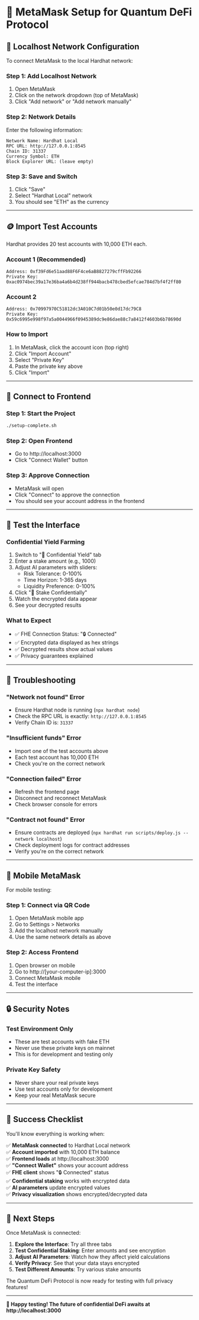 # 🦊 MetaMask Setup for Quantum DeFi Protocol

## 🔧 Localhost Network Configuration

To connect MetaMask to the local Hardhat network:

### **Step 1: Add Localhost Network**
1. Open MetaMask
2. Click on the network dropdown (top of MetaMask)
3. Click "Add network" or "Add network manually"

### **Step 2: Network Details**
Enter the following information:

```
Network Name: Hardhat Local
RPC URL: http://127.0.0.1:8545
Chain ID: 31337
Currency Symbol: ETH
Block Explorer URL: (leave empty)
```

### **Step 3: Save and Switch**
1. Click "Save"
2. Select "Hardhat Local" network
3. You should see "ETH" as the currency

---

## 🪙 Import Test Accounts

Hardhat provides 20 test accounts with 10,000 ETH each.

### **Account 1 (Recommended)**
```
Address: 0xf39Fd6e51aad88F6F4ce6aB8827279cffFb92266
Private Key: 0xac0974bec39a17e36ba4a6b4d238ff944bacb478cbed5efcae784d7bf4f2ff80
```

### **Account 2**
```
Address: 0x70997970C51812dc3A010C7d01b50e0d17dc79C8
Private Key: 0x59c6995e998f97a5a0044966f0945389dc9e86dae88c7a8412f4603b6b78690d
```

### **How to Import**
1. In MetaMask, click the account icon (top right)
2. Click "Import Account"
3. Select "Private Key"
4. Paste the private key above
5. Click "Import"

---

## 🔗 Connect to Frontend

### **Step 1: Start the Project**
```bash
./setup-complete.sh
```

### **Step 2: Open Frontend**
- Go to http://localhost:3000
- Click "Connect Wallet" button

### **Step 3: Approve Connection**
- MetaMask will open
- Click "Connect" to approve the connection
- You should see your account address in the frontend

---

## 🧪 Test the Interface

### **Confidential Yield Farming**
1. Switch to "🔐 Confidential Yield" tab
2. Enter a stake amount (e.g., 1000)
3. Adjust AI parameters with sliders:
   - Risk Tolerance: 0-100%
   - Time Horizon: 1-365 days
   - Liquidity Preference: 0-100%
4. Click "🔐 Stake Confidentially"
5. Watch the encrypted data appear
6. See your decrypted results

### **What to Expect**
- ✅ FHE Connection Status: "🔒 Connected"
- ✅ Encrypted data displayed as hex strings
- ✅ Decrypted results show actual values
- ✅ Privacy guarantees explained

---

## 🚨 Troubleshooting

### **"Network not found" Error**
- Ensure Hardhat node is running (`npx hardhat node`)
- Check the RPC URL is exactly: `http://127.0.0.1:8545`
- Verify Chain ID is: `31337`

### **"Insufficient funds" Error**
- Import one of the test accounts above
- Each test account has 10,000 ETH
- Check you're on the correct network

### **"Connection failed" Error**
- Refresh the frontend page
- Disconnect and reconnect MetaMask
- Check browser console for errors

### **"Contract not found" Error**
- Ensure contracts are deployed (`npx hardhat run scripts/deploy.js --network localhost`)
- Check deployment logs for contract addresses
- Verify you're on the correct network

---

## 📱 Mobile MetaMask

For mobile testing:

### **Step 1: Connect via QR Code**
1. Open MetaMask mobile app
2. Go to Settings > Networks
3. Add the localhost network manually
4. Use the same network details as above

### **Step 2: Access Frontend**
1. Open browser on mobile
2. Go to http://[your-computer-ip]:3000
3. Connect MetaMask mobile
4. Test the interface

---

## 🔒 Security Notes

### **Test Environment Only**
- These are test accounts with fake ETH
- Never use these private keys on mainnet
- This is for development and testing only

### **Private Key Safety**
- Never share your real private keys
- Use test accounts only for development
- Keep your real MetaMask secure

---

## 🎯 Success Checklist

You'll know everything is working when:

✅ **MetaMask connected** to Hardhat Local network  
✅ **Account imported** with 10,000 ETH balance  
✅ **Frontend loads** at http://localhost:3000  
✅ **"Connect Wallet"** shows your account address  
✅ **FHE client** shows "🔒 Connected" status  
✅ **Confidential staking** works with encrypted data  
✅ **AI parameters** update encrypted values  
✅ **Privacy visualization** shows encrypted/decrypted data  

---

## 🚀 Next Steps

Once MetaMask is connected:

1. **Explore the Interface**: Try all three tabs
2. **Test Confidential Staking**: Enter amounts and see encryption
3. **Adjust AI Parameters**: Watch how they affect yield calculations
4. **Verify Privacy**: See that your data stays encrypted
5. **Test Different Amounts**: Try various stake amounts

The Quantum DeFi Protocol is now ready for testing with full privacy features!

---

**🎉 Happy testing! The future of confidential DeFi awaits at http://localhost:3000**
